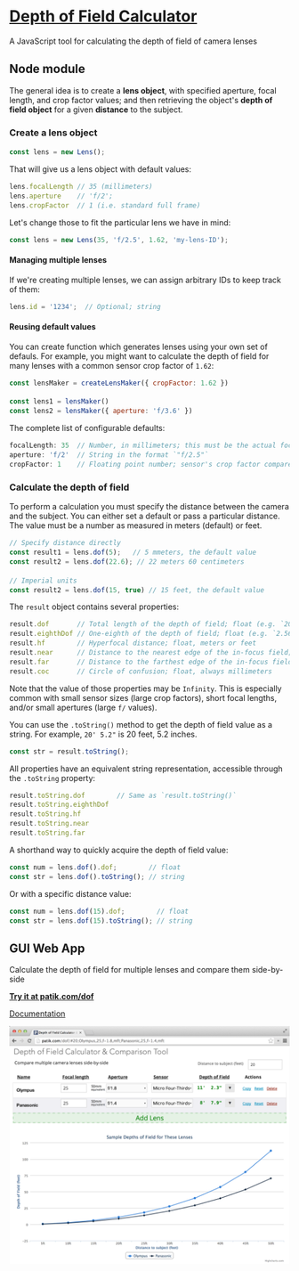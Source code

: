 # [Depth of Field Calculator](http://patik.com/dof/)

A JavaScript tool for calculating the depth of field of camera lenses

## Node module

The general idea is to create a **lens object**, with specified aperture, focal length, and crop factor values; and then retrieving the object's **depth of field object** for a given **distance** to the subject.

### Create a lens object

```js
const lens = new Lens();
```

That will give us a lens object with default values:

```js
lens.focalLength // 35 (millimeters)
lens.aperture    // 'f/2';
lens.cropFactor  // 1 (i.e. standard full frame)
```

Let's change those to fit the particular lens we have in mind:

```js
const lens = new Lens(35, 'f/2.5', 1.62, 'my-lens-ID');
```

#### Managing multiple lenses

If we're creating multiple lenses, we can assign arbitrary IDs to keep track of them:

```js
lens.id = '1234';  // Optional; string
```

#### Reusing default values

You can create function which generates lenses using your own set of defauls. For example, you might want to calculate the depth of field for many lenses with a common sensor crop factor of `1.62`:

```js
const lensMaker = createLensMaker({ cropFactor: 1.62 })

const lens1 = lensMaker()
const lens2 = lensMaker({ aperture: 'f/3.6' })
```

The complete list of configurable defaults:

```js
focalLength: 35  // Number, in millimeters; this must be the actual focal length, not the 35mm equivalent value
aperture: 'f/2'  // String in the format `"f/2.5"`
cropFactor: 1    // Floating point number; sensor's crop factor compared to full frame
```

### Calculate the depth of field

To perform a calculation you must specify the distance between the camera and the subject. You can either set a default or pass a particular distance. The value must be a number as measured in meters (default) or feet.

```js
// Specify distance directly
const result1 = lens.dof(5);   // 5 mmeters, the default value
const result2 = lens.dof(22.6); // 22 meters 60 centimeters

// Imperial units
const result2 = lens.dof(15, true) // 15 feet, the default value
```

The `result` object contains several properties:

```js
result.dof       // Total length of the depth of field; float (e.g. `20.5`), meters or feet
result.eighthDof // One-eighth of the depth of field; float (e.g. `2.5625`), meters or feet
result.hf        // Hyperfocal distance; float, meters or feet
result.near      // Distance to the nearest edge of the in-focus field; float, meters or feet
result.far       // Distance to the farthest edge of the in-focus field; float, meters or feet
result.coc       // Circle of confusion; float, always millimeters
```

Note that the value of those properties may be `Infinity`. This is especially common with small sensor sizes (large crop factors), short focal lengths, and/or small apertures (large `f/` values).

You can use the `.toString()` method to get the depth of field value as a string. For example, `20' 5.2"` is 20 feet, 5.2 inches.

```js
const str = result.toString();
```

All properties have an equivalent string representation, accessible through the `.toString` property:

```js
result.toString.dof        // Same as `result.toString()`
result.toString.eighthDof
result.toString.hf
result.toString.near
result.toString.far
```

A shorthand way to quickly acquire the depth of field value:

```js
const num = lens.dof().dof;        // float
const str = lens.dof().toString(); // string
```

Or with a specific distance value:

```js
const num = lens.dof(15).dof;        // float
const str = lens.dof(15).toString(); // string
```


## GUI Web App

Calculate the depth of field for multiple lenses and compare them side-by-side

**[Try it at patik.com/dof](http://patik.com/dof/)**

[Documentation](http://patik.com/dof/about/)

[![Screenshot of two lens configurations](gui/about/images/screenshot-v0.0.3.png "Lens comparison")](http://patik.com/dof/#30;Panasonic%2025mm,25,f-1.4,mft;Olympus%2025mm,25,f-1.8,mft)
